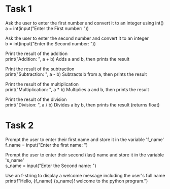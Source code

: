# Task 1
Ask the user to enter the first number and convert it to an integer using int()  
a = int(input("Enter the First number: "))

Ask the user to enter the second number and convert it to an integer  
b = int(input("Enter the Second number: "))

Print the result of the addition  
print("Addition: ", a + b)          Adds a and b, then prints the result

Print the result of the subtraction  
print("Subtraction: ", a - b)       Subtracts b from a, then prints the result

Print the result of the multiplication  
print("Multiplication: ", a * b)             Multiplies a and b, then prints the result

Print the result of the division  
print("Division: ", a / b)              Divides a by b, then prints the result (returns float)


# Task 2

Prompt the user to enter their first name and store it in the variable 'f_name'  
f_name = input("Enter the first name: ")

Prompt the user to enter their second (last) name and store it in the variable 's_name'  
s_name = input("Enter the Second name: ")

Use an f-string to display a welcome message including the user's full name  
print(f"Hello, {f_name} {s_name}! welcome to the python program.")
